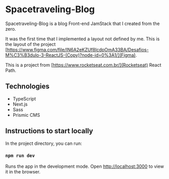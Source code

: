 # Spacetraveling-Blog

Spacetraveling-Blog is a blog Front-end JamStack that I created from the zero.

It was the first time that I implemented a layout not defined by me. This is the layout of the project [https://www.figma.com/file/IN6A2eKZUf8lcdpOmA33BA/Desafios-M%C3%B3dulo-3-ReactJS-(Copy)?node-id=0%3A1/](Figma).

This is a project from [https://www.rocketseat.com.br/](Rocketseat) React Path.

## Technologies

- TypeScript
- Next.js
- Sass
- Prismic CMS

## Instructions to start locally

In the project directory, you can run:

### `npm run dev`

Runs the app in the development mode.
Open [http://localhost:3000](http://localhost:3000) to view it in the browser.
